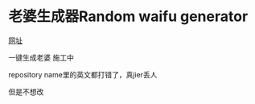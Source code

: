 # 老婆生成器Random waifu generator 
[网址](https://NocKit.github.io/Random-waifu-generater/) 

一键生成老婆 施工中

repository name里的英文都打错了，真jier丢人

但是不想改
